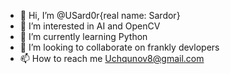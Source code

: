 - 👋 Hi, I’m @USard0r{real name: Sardor}
- 👀 I’m interested in AI and OpenCV
- 🌱 I’m currently learning Python
- 💞️ I’m looking to collaborate on frankly devlopers
- 📫 How to reach me Uchqunov8@gmail.com

<!---
USard0r/USard0r is a ✨ special ✨ repository because its `README.md` (this file) appears on your GitHub profile.
You can click the Preview link to take a look at your changes.
--->
